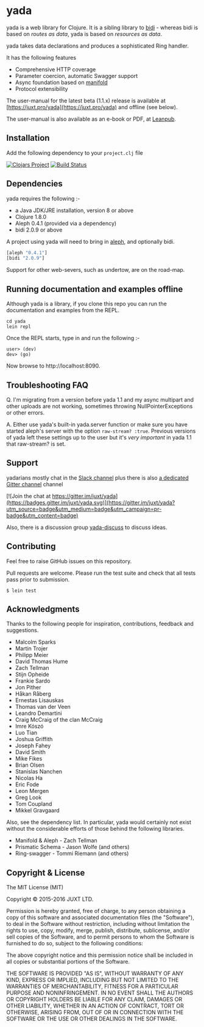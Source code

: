# yada

yada is a web library for Clojure. It is a sibling library to [bidi](http://github.com/juxt/bidi) - whereas bidi is based on _routes as data_, yada is based on _resources as data_.

yada takes data declarations and produces a sophisticated Ring
handler.

It has the following features

* Comprehensive HTTP coverage
* Parameter coercion, automatic Swagger support
* Async foundation based on [manifold](https://github.com/ztellman/manifold)
* Protocol extensibility

The user-manual for the latest beta (1.1.x) release is available at
[https://juxt.pro/yada](https://juxt.pro/yada) and offline (see below).

The user-manual is also available as an e-book or PDF, at
[Leanpub](https://leanpub.com/yada).

## Installation

Add the following dependency to your
`project.clj` file

[![Clojars Project](http://clojars.org/yada/latest-version.svg)](http://clojars.org/yada)
[![Build Status](https://travis-ci.org/juxt/yada.png)](https://travis-ci.org/juxt/yada)

## Dependencies

yada requires the following :-

- a Java JDK/JRE installation, version 8 or above
- Clojure 1.8.0
- Aleph 0.4.1 (provided via a dependency)
- bidi 2.0.9 or above

A project using yada will need to bring in [aleph](https://github.com/ztellman/aleph), and optionally bidi.

``` clojure
[aleph "0.4.1"]
[bidi "2.0.9"]
```

Support for other web-severs, such as undertow, are on the road-map.

## Running documentation and examples offline

Although yada is a library, if you clone this repo you can run the documentation and examples from the REPL.

```
cd yada
lein repl
```

Once the REPL starts, type in and run the following :-

```
user> (dev)
dev> (go)
```

Now browse to http://localhost:8090.

## Troubleshooting FAQ

Q. I'm migrating from a version before yada 1.1 and my async multipart and other uploads are not working, sometimes throwing NullPointerExceptions or other errors.

A. Either use yada's built-in yada.server function or make sure you have started aleph's server with the option `raw-stream? :true`. Previous versions of yada left these settings up to the user but it's _very important_ in yada 1.1 that raw-stream? is set.

## Support

yadarians mostly chat in the [Slack channel](https://clojurians.slack.com/messages/yada) plus there is also [a dedicated Gitter channel](https://gitter.im/juxt/yada) channel

[![Join the chat at https://gitter.im/juxt/yada](https://badges.gitter.im/juxt/yada.svg)](https://gitter.im/juxt/yada?utm_source=badge&utm_medium=badge&utm_campaign=pr-badge&utm_content=badge)

Also, there is a discussion group [yada-discuss](https://groups.google.com/forum/#!forum/yada-discuss) to discuss ideas.

## Contributing

Feel free to raise GitHub issues on this repository.

Pull requests are welcome. Please run the test suite and check that all
tests pass prior to submission.

```
$ lein test
```

## Acknowledgments

Thanks to the following people for inspiration, contributions,
feedback and suggestions.

* Malcolm Sparks
* Martin Trojer
* Philipp Meier
* David Thomas Hume
* Zach Tellman
* Stijn Opheide
* Frankie Sardo
* Jon Pither
* Håkan Råberg
* Ernestas Lisauskas
* Thomas van der Veen
* Leandro Demartini
* Craig McCraig of the clan McCraig
* Imre Kószó
* Luo Tian
* Joshua Griffith
* Joseph Fahey
* David Smith
* Mike Fikes
* Brian Olsen
* Stanislas Nanchen
* Nicolas Ha
* Eric Fode
* Leon Mergen
* Greg Look
* Tom Coupland
* Mikkel Gravgaard

Also, see the dependency list. In particular, yada would certainly not
exist without the considerable efforts of those behind the following
libraries.

* Manifold & Aleph - Zach Tellman
* Prismatic Schema - Jason Wolfe (and others)
* Ring-swagger - Tommi Riemann (and others)

## Copyright & License

The MIT License (MIT)

Copyright © 2015-2016 JUXT LTD.

Permission is hereby granted, free of charge, to any person obtaining a copy of this software and associated documentation files (the "Software"), to deal in the Software without restriction, including without limitation the rights to use, copy, modify, merge, publish, distribute, sublicense, and/or sell copies of the Software, and to permit persons to whom the Software is furnished to do so, subject to the following conditions:

The above copyright notice and this permission notice shall be included in all copies or substantial portions of the Software.

THE SOFTWARE IS PROVIDED "AS IS", WITHOUT WARRANTY OF ANY KIND, EXPRESS OR IMPLIED, INCLUDING BUT NOT LIMITED TO THE WARRANTIES OF MERCHANTABILITY, FITNESS FOR A PARTICULAR PURPOSE AND NONINFRINGEMENT. IN NO EVENT SHALL THE AUTHORS OR COPYRIGHT HOLDERS BE LIABLE FOR ANY CLAIM, DAMAGES OR OTHER LIABILITY, WHETHER IN AN ACTION OF CONTRACT, TORT OR OTHERWISE, ARISING FROM, OUT OF OR IN CONNECTION WITH THE SOFTWARE OR THE USE OR OTHER DEALINGS IN THE SOFTWARE.
